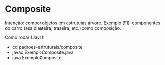 # Composite

Intenção: compor objetos em estruturas árvore.
Exemplo (F1): componentes do carro (asa dianteira, traseira, etc.) como composição.

Como rodar (Java):
- cd padroes-estruturais/composite
- javac ExemploComposite.java
- java ExemploComposite
